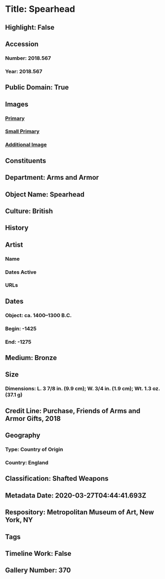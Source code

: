 # Title: Spearhead
## Highlight: False
## Accession
### Number: 2018.567
### Year: 2018.567
## Public Domain: True
## Images
### [Primary](https://images.metmuseum.org/CRDImages/aa/original/LC-2018_567-006.jpg)
### [Small Primary](https://images.metmuseum.org/CRDImages/aa/web-large/LC-2018_567-006.jpg)
### [Additional Image](https://images.metmuseum.org/CRDImages/aa/original/LC-2018_567-005.jpg)
## Constituents
## Department: Arms and Armor
## Object Name: Spearhead
## Culture: British
## History
## Artist
### Name
### Dates Active
### URLs
## Dates
### Object: ca. 1400–1300 B.C.
### Begin: -1425
### End: -1275
## Medium: Bronze
## Size
### Dimensions: L. 3 7/8 in. (9.9 cm); W. 3/4 in. (1.9 cm); Wt. 1.3 oz. (37.1 g)
## Credit Line: Purchase, Friends of Arms and Armor Gifts, 2018
## Geography
### Type: Country of Origin
### Country: England
## Classification: Shafted Weapons
## Metadata Date: 2020-03-27T04:44:41.693Z
## Respository: Metropolitan Museum of Art, New York, NY
## Tags
## Timeline Work: False
## Gallery Number: 370